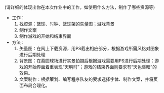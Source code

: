 (请详细的体现出你在本次作业中的工作，如使用什么方法，制作了哪些资源等)
- 工作：
    1.	找资源：篮球、时钟、篮球架的矢量图；游戏背景
    2.	制作文案
    3.	制作游戏的开始和结束界面
- 方法：
    1.	矢量图：在网上下载资源，用PS截出相应部分，根据游戏所需风格对图象进行后期处理
    2.	背景图：在荔园球场进行实景拍摄后根据游戏需要用PS进行后期处理：游戏的开始界面着重表现“天明时”；游戏的结束界面则要求有“天色昏暗”的效果。
    3.	文案制作：根据策划、编写程序队友的要求选择字体、制作文案，并将页面布局合理化。
